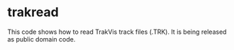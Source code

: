 # trakread
This code shows how to read TrakVis track files (.TRK). It is being released as public domain code.
